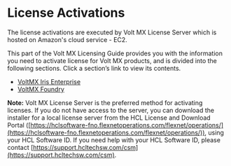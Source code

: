                            

License Activations
===================

The license activations are executed by Volt MX License Server which is hosted on Amazon's cloud service - EC2.

This part of the Volt MX Licensing Guide provides you with the information you need to activate license for Volt MX products, and is divided into the following sections. Click a section’s link to view its contents.

*   [VoltMX Iris Enterprise](VoltMXOne_Studio_IDE.md)
*   [VoltMX Foundry](License_Activation_through_VoltMX_Server_7.2.md)

**Note:** Volt MX License Server is the preferred method for activating licenses. If you do not have access to the server, you can download the installer for a local license server from the HCL License and Download Portal ([https://hclsoftware-fno.flexnetoperations.com/flexnet/operations/](https://hclsoftware-fno.flexnetoperations.com/flexnet/operations/)), using your HCL Software ID. If you need help with your HCL Software ID, please contact [https://support.hcltechsw.com/csm](https://support.hcltechsw.com/csm).




 

